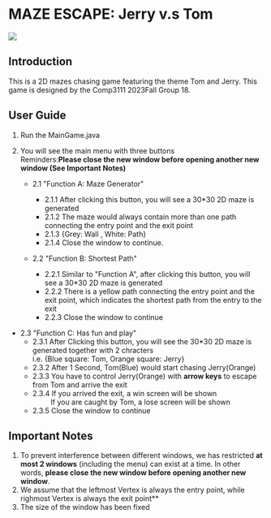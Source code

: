 # MAZE ESCAPE: Jerry v.s Tom
<img src = "https://github.com/VincentComp/Comp3111F23G18/blob/Master/Team%20Formation.png">


## Introduction
This is a 2D mazes chasing game featuring the theme Tom and Jerry. This game is designed by the Comp3111 2023Fall Group 18. 

## User Guide
1. Run the MainGame.java
2. You will see the main menu with three buttons
<br>Reminders:**Please close the new window before opening another new window (See Important Notes)**



   * 2.1 "Function A: Maze Generator"
     * 2.1.1 After clicking this button, you will see a 30*30 2D maze is generated
     * 2.1.2 The maze would always contain more than one path connecting the entry point and the exit point
     * 2.1.3 {Grey: Wall , White: Path}
     * 2.1.4  Close the window to continue.


   * 2.2 "Function B: Shortest Path"
     * 2.2.1 Similar to "Function A",  after clicking this button, you will see a 30*30 2D maze is generated
     * 2.2.2 There is a yellow path connecting the entry point and the exit point, which indicates the shortest path from the entry to the exit
     * 2.2.3 Close the window to continue


  * 2.3 "Function C: Has fun and play"
    * 2.3.1 After Clicking this button, you will see the 30*30 2D maze is generated together with 2 chracters <br> i.e. {Blue square: Tom, Orange square: Jerry}
    * 2.3.2 After 1 Second, Tom(Blue) would start chasing Jerry(Orange)
    * 2.3.3 You have to control Jerry(Orange) with **arrow keys** to escape from Tom and arrive the exit
    * 2.3.4 If you arrived the exit, a win screen will be shown
    <br> &nbsp;&nbsp;&nbsp;&nbsp;&nbsp;&nbsp;&nbsp;&nbsp; 
    If you are caught by Tom, a lose screen will be shown
    * 2.3.5 Close the window to continue


## Important Notes
1. To prevent interference between different windows, we has restricted **at most 2 windows** (including the menu) can exist at a time. In other words, **please close the new window before opening another new window**. 
2. We assume that the leftmost Vertex is always the entry point, while righmost Vertex is always the exit point**
3. The size of the window has been fixed 
